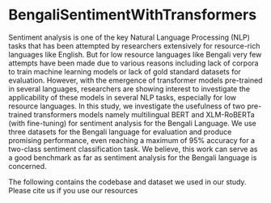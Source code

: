 # BengaliSentimentWithTransformers
Sentiment analysis is one of the key Natural Language Processing (NLP) tasks that has been attempted by researchers extensively for resource-rich languages like English. But for low resource languages like Bengali very few attempts have been made due to various reasons including lack of corpora to train machine learning models or lack of gold standard datasets for evaluation. However, with the emergence of transformer models pre-trained in several languages, researchers are showing interest to investigate the applicability of these models in several NLP tasks, especially for low resource languages. In this study, we investigate the usefulness of two pre-trained transformers models namely multilingual BERT and XLM-RoBERTa (with fine-tuning) for sentiment analysis for the Bengali Language. We use three datasets for the Bengali language for evaluation and produce promising performance, even reaching a maximum of 95% accuracy for a two-class sentiment classification task. We believe, this work can serve as a good benchmark as far as sentiment analysis for the Bengali language is concerned.  

The following contains the codebase and dataset we used in our study. Please cite us if you use our resources
